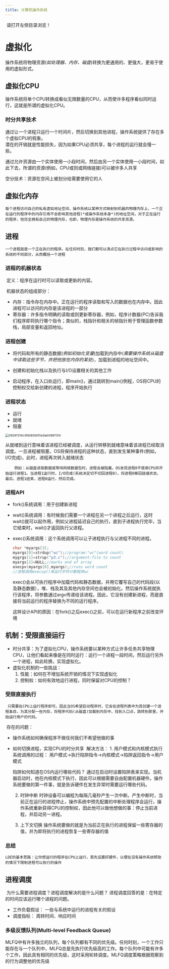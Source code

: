 ```yaml
---
title: 计算机操作系统
---
```

​		请打开左侧目录浏览！

# 虚拟化

​		操作系统将物理资源(*如处理器、内存、磁盘*)转换为更通用的、更强大，更易于使用的虚拟形式。

## 虚拟化CPU

​		操作系统将单个CPU转换成看似无限数量的CPU，从而使许多程序看似同时运行，这就是所谓的虚拟化CPU。

### 时分共享技术

​		通过让一个进程只运行一个时间片，然后切换到其他进程，操作系统提供了存在多个虚拟CPU的假象。
​	
潜在的开销就是性能损失，因为如果CPU必须共享，每个进程的运行就会慢一些。
​	

​		通过允许资源由一个实体使用一小段时间，然后由另一个实体使用一小段时间，如此下去，所谓的资源(例如，CPU或则或网络链接)可以被许多人共享

  空分技术：资源在空间上被划分给需要使用它的人

## 虚拟化内存

 	每个进程访问自己的私有虚拟地址空间，操作系统以某种方式映射到机器的物理内存上，一个正在运行的程序中的内存引用不会影响其他进程(*或操作系统本身*)的地址空间，对于正在运行的程序，他完全拥有自己的物理内存，也即，物理内存是操作系统的共享资源。

## 进程

  	一个进程就是一个正在执行的程序。在任何时刻，我们都可以清点它在执行过程中访问或影响的系统的不同部分，从而概括一个进程

### 进程的机器状态

​	定义：程序在运行时可以读取或更新的内容。

​	机器状态的组成部分：

- 内存：指令存在内存中。正在运行的程序读取和写入的数据也在内存中。因此进程可以访问的内存是该进程的一部分
- 寄存器：许多指令明确的读取或则更新寄存器，例如，程序计数器(PC)告诉我们程序即将执行哪个指令；类似的，栈指针和相关的帧指针用于管理函数参数栈，局部变量和返回地址。

### 进程创建

- 将代码和所有的静态数据(*例如初始化变量*)加载到内存中(*需要操作系统从磁盘中读取这些字节，并把他放在内存的某处*)，加载到进程的地址空间中。

- 创建和初始化栈以及执行与I/O设置相关的其他工作

- 启动程序，在入口处运行，即main()，通过跳转到main()例程，OS将CPU的控制权交给新创建的进程，程序开始执行

### 进程状态

-  运行
-  就绪
-  阻塞
                               
                           

<img src="https://cdn.jsdelivr.net/gh/nanxi1234/picture//2020/20201113180108.png" alt="09297314c4fd0855ef0a3aa14987314" style="zoom:67%;" />

​		从就绪到运行意味着该进程已经被调度，从运行转移到就绪意味着该进程已经取消调度。一旦进程被阻塞，OS将保持进程的这种状态，直到发生某种事件(例如，I/O完成)，此时，进程再次转入就绪状态

 	 	例如：从磁盘读取数据或等待网络数据包时，进程会被阻塞。OS发现进程0不使用CPU并开始运行进程1。当进程1运行时，I/O完成(系统决定切不切回进程0)，将进程0移回就绪状态，最后，进程1结束，进程0运行，然后完成。
### 进程API

- fork()系统调用：用于创建新进程

- wait()系统调用：有时候我们需要一个进程在另一个进程之后运行，这时wait()就可以起作用，例如父进程延迟自己的执行，直到子进程执行完毕，当它结束时，wait()才返回执行父进程。

- exec()系统调用：这个系统调用可以让子进程执行与父进程不同的进程。

  ```c
  char *myargs[3];
  myargs[0]=strdup("wc");//program:"wc"(word count)
  mygrgs[1]=strup("p3.c");//argument:file to count
  myargs[2]=NULL;//marks end of array
  execpv(myargs[0],myargs);//runs word count 
  //进程调用execvp()来运行字符计数程序wc
  ```
	​	exec()会从可执行程序中加载代码和静态数据，并用它覆写自己的代码段(以及静态数据），堆、栈及其及其他内存空间也会被初始化。然后操作系统就执行该程序，将参数通过argv传递给该进程。因此，它没有创建新进程，而是直接将当前运行的程序替换为不同的运行程序。
	
	这样设计API的原因：在fork()之后exec()之前，可以在运行新程序之前改变环境

## 机制：受限直接运行

- 时分共享：为了虚拟化CPU，操作系统要以某种方式让许多任务共享物理CPU，让他们看起来像是在同时运行：运行一个进程一段时间，然后运行另外一个进程，如此轮换，实现虚拟化。
- 虚拟化机制的一些挑战：
  1. 性能：如何在不增加系统开销的情况下实现虚拟化
  2. 控制权：如何有效地运行进程，同时保留对CPU的控制？
### 受限直接执行
 	 只需要在CPU上运行程序即可。因此当OS希望启动程序时，它会在进程列表中为其创建一个进程条目，为其分配一些内存，将程序代码(从磁盘)加载到内存中，找到入口点，跳转到那里，开始运行用户的代码。

​		存在的问题：
- 操作系统如何确保程序不做任何我们不希望他做的事
- 如何切换进程，实现CPU的时分共享
  ​     解决方法：
		1. 用户模式和内核模式
  ​     执行系统调用的过程：
  ​     用户模式->执行陷阱指令->内核模式->陷阱返回指令->用户模式
  
  陷阱如何知道在OS内运行哪些代码？
  		通过在启动时设置陷阱表来实现。当机器启动时，他在内核模式下执行，因此可以根据需要自由配置机器硬件。操作系统要做的第一件事，就是告诉硬件在发生异常时需要运行哪些代码。


  2. 时钟中断
          	时钟设备可以编程为每隔几毫秒产生一次中断。产生中断时，当前正在运行的进程停止，操作系统中预先配置的中断处理程序会运行，操作系统重新获得CPU的控制权，因此他可以做他想做的事：停止当前进程，并启动另一进程。


  3. 上下文切换
           操作系统要做的就是为当前正在执行的进程保留一些寄存器的值，并为即将执行的进程恢复一些寄存器的值
### 总结
 	LDE的基本思路：让你想运行的程序在CPU上运行，首先设置好硬件，以便在没有操作系统帮助的情况下限制进程可以执行的操作

## 进程调度

​	为什么需要进程调度？进程调度解决的是什么问题？
​		进程调度回答的是：在特定的时间应该运行哪个进程的问题。

- 工作负载假设：
  一些与系统中运行的进程有关的假设
- 调度指标：
  周转时间、响应时间
### 多级反馈队列(Multi-level Feedback Queue)

​		MLFQ中有许多独立的队列，每个队列都有不同的优先级。任何时刻，一个工作只能存在与一个队列中，MLFQ总是先执行优先级高的工作。每个队列中可能有许多个工作，因此具有相同的优先级，这时采用轮转调度。MLFQ调度策略根据观察到的行为调整他的优先级

  






